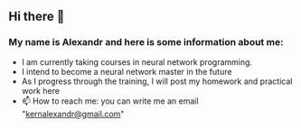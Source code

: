 ## Hi there 👋
### My name is Alexandr and here is some information about me:
- I am currently taking courses in neural network programming.
- I intend to become a neural network master in the future
- As I progress through the training, I will post my homework and practical work here
- 📫 How to reach me: you can write me an email "kernalexandr@gmail.com"

<!--
по мере прохождения курсов, буду добавлять информацию...
-->
    
